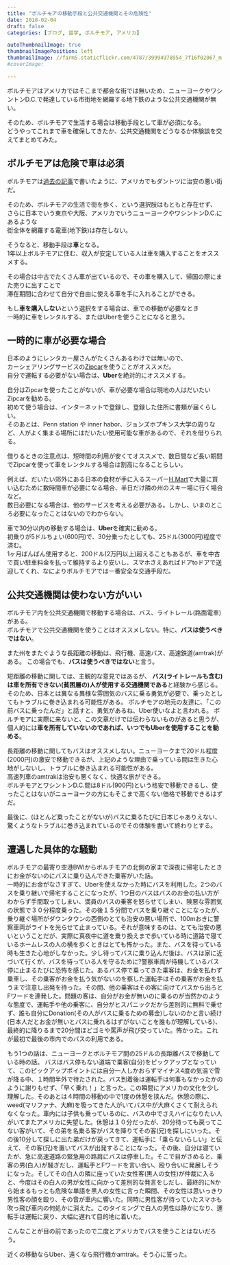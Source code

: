 ```yaml
---
title: "ボルチモアの移動手段と公共交通機関とその危険性"
date: 2018-02-04
draft: false
categories: [ブログ, 留学, ボルチモア, アメリカ]

autoThumbnailImage: true
thumbnailImagePosition: left
thumbnailImage: //farm5.staticflickr.com/4787/39994978954_7f16f02067_m.jpg
#coverImage:

---
```


ボルチモアはアメリカではそこまで都会な街では無いため、ニューヨークやワシントンD.C.で発達している市街地を網羅する地下鉄のような公共交通機関が無い。  

そのため、ボルチモアで生活する場合は移動手段として車が必須になる。  
どうやってこれまで車を確保してきたか、公共交通機関をどうなるか体験談を交えてまとめてみた。  

## ボルチモアは危険で車は必須

ボルチモアは[過去の記事](https://yumatsuoka.github.io/blog/%E3%83%96%E3%83%AD%E3%82%B0/%E7%95%99%E5%AD%A6/%E3%83%9C%E3%83%AB%E3%83%81%E3%83%A2%E3%82%A2/%E3%82%A2%E3%83%A1%E3%83%AA%E3%82%AB/danger-notication/)で書いたように、アメリカでもダントツに治安の悪い街だ。  

そのため、ボルチモアの生活で街を歩く、という選択肢はもともと存在せず、  
さらに日本でいう東京や大阪、アメリカでいうニューヨークやワシントンD.C.にあるような  
街全体を網羅する電車(地下鉄)は存在しない。  

そうなると、移動手段は**車**となる。  
1年以上ボルチモアに住む、収入が安定している人は車を購入することをオススメする。  

その場合は中古でたくさん車が出ているので、その車を購入して、帰国の際にまた売りに出すことで  
滞在期間に合わせて自分で自由に使える車を手に入れることができる。  


もし**車を購入しない**という選択をする場合は、車での移動が必要なとき  
一時的に車をレンタルする、またはUberを使うことになると思う。  

## 一時的に車が必要な場合

日本のようにレンタカー屋さんがたくさんあるわけでは無いので、  
カーシェアリングサービスの[Zipcar](http://www.zipcar.com/)を使うことがオススメだ。  
自分で運転する必要がない場合は、**Uber**を絶対的にオススメする。

自分はZipcarを使ったことがないが、車が必要な場合は現地の人はだいたいZipcarを勧める。  
初めて使う場合は、インターネットで登録し、登録した住所に書類が届くらしい。  
そのあとは、Penn station や inner habor、ジョンズホプキンス大学の周りなど、人がよく集まる場所にはだいたい使用可能な車があるので、それを借りられる。  

借りるときの注意点は、短時間の利用が安くてオススメで、数日間など長い期間でZipcarを使って車をレンタルする場合は割高になることらしい。  

例えば、だいたい郊外にある日本の食材が手に入るスーパー[H Mart](https://nj.hmart.com/)で大量に買い込むために数時間車が必要になる場合、半日だけ隣の州のスキー場に行く場合など。  
数日必要になる場合は、他のサービスを考える必要がある。しかし、いまのところ必要になったことはないのでわからない。  


車で30分以内の移動する場合は、**Uber**を確実に勧める。  
初乗りが5ドルちょい(600円)で、30分乗ったとしても、25ドル(3000円)程度で済む。  
1ヶ月ばんばん使用すると、200ドル(2万円以上)超えることもあるが、車を中古で買い駐車料金を払って維持するより安いし、スマホさえあればドアtoドアで送迎してくれ、なによりボルチモアでは一番安全な交通手段だ。  


## 公共交通機関は使わない方がいい

ボルチモア内を公共交通機関で移動する場合は、バス、ライトレール(路面電車)がある。  
ボルチモアで公共交通機関を使うことはオススメしない。特に、**バスは使うべきではない**。  

また州をまたぐような長距離の移動は、飛行機、高速バス、高速鉄道(amtrak)がある。
この場合でも、**バスは使うべきではない**と言う。

短距離の移動に関しては、主観的な意見ではあるが、
**バス(ライトレールも含む)は車を所有できない(貧困層の)人が使用する交通機関である**と経験から感じる。
そのため、日本とは異なる異様な雰囲気のバスに乗る勇気が必要で、乗ったとしてもトラブルに巻き込まれる可能性がある。
ボルチモアの地元の友達に、「この前バスに乗ったんだ」と話すと、勇気があるね、Uber使いなよと言われる。
ボルチモアに実際に来ないと、この文章だけでは伝わらないものがあると思うが、
個人的には**車を所有していないのであれば、いつでもUberを使用することを勧める**。


長距離の移動に関してもバスはオススメしない。ニューヨークまで20ドル程度(2000円)の激安で移動できるが、上記のような理由で乗っている間は生きた心地がしないし、トラブルに巻き込まれる可能性がある。  
高速列車のamtrakは治安も悪くなく、快適な旅ができる。  
ボルチモアとワシントンD.C.間は8ドル(900円)という格安で移動できるし、使ったことはないがニューヨークの方にもそこまで高くない価格で移動できるはずだ。  


最後に、(ほとんど乗ったことがないが)バスに乗るたびに日本じゃありえない、驚くようなトラブルに巻き込まれているのでその体験を書いて終わりとする。  


## 遭遇した具体的な騒動

ボルチモアの最寄り空港BWIからボルチモアの北側の家まで深夜に帰宅したときにお金がないのにバスに乗り込んできた乗客がいた話。  
一時的にお金がなさすぎて、Uberを使えなかった時にバスを利用した。2つのバスを乗り継いで帰宅することになったが、1つ目のバスはバスのお金の払い方がわからず手間取ってしまい、満員のバスの乗客を怒らせてしまい、険悪な雰囲気の状態で３０分程度乗った。その後１５分間でバスを乗り継ぐことになったが、乗り継ぐ場所がダウンタウンの西側のとても治安の悪い場所で、100mおきに警察車両がライトを光らせて止まっている。それが意味するのは、とても治安の悪いということだが、実際に真夜中に道を乗り換えまで歩いている時に道路で寝ているホームレスの人の横を歩くときはとても怖かった。また、バスを待っている時も生きた心地がしなかった。少し待ってバスに乗り込んだ後は、バスは家に近づいて行くが、バスを待っている人を守るために?警察車両が待機しているバス停に止まるたびに恐怖を感じた。あるバス停で乗ってきた乗客は、お金を払わず乗車し、その乗客がお金を払う気がないのを察した運転手はその乗客がお金を払うまで注意し出発を待った。その間、他の乗客はその客に向けてバスから出ろとFワードを連発した。問題の客は、自分がお金が無いのに乗るのが当然かのような態度で、運転手や他の乗客に、自分がヒスパニックだから差別的に無料で乗せず、誰も自分にDonation(その人がバスに乗るための募金)しないのかと言い続け(日本人だとお金が無いとバスに乗れるはずがないことを誰もが理解している)、最終的に降りるまで20分間ほどゴミや罵声が飛び交っていた。怖かった。これが最初で最後の市内でのバスの利用である。  


もう1つの話は、ニューヨークとボルチモア間の25ドルの長距離バスで移動している時の話。
バスはバス停もない道端で乗客(自分)をピックアップとなっていて、このピックアップポイントには自分一人しかおらずマイナス4度の気温で雪が降る中、１時間半外で待たされた。バス到着後は運転手は何事もなかったかのように謝りもせず、「早く乗れ！」と言った。この瞬間にアメリカの文化を少し理解した。そのあとは４時間の移動の中で1度の休憩を挟んだ。休憩の際に、weed(マリファナ、大麻)を吸ってきた人がいてバス中が大麻くさくて耐えられなくなった。車内には子供も乗っているのに、バスの中でさえハイになりたい人がいてまたアメリカに失望した。休憩は１０分だったが、20分待っても戻ってこない客がいて、その弟を名乗る客がバスを降りてその客(兄)を探しにいった。その後10分して探しに出た弟だけが戻ってきて、運転手に「乗らないらしい」と伝えて、その客(兄)を置いてバスが出発することになった。その後、自分は寝ていたが、急に高速道路の緊急用の路肩にバスは停車した。そこで目がさめると、乗客の男(白人)が騒ぎだし、運転手とFワードを言い合い、殴り合いに発展しそうになった。そしてその白人の隣に座っていた女性客(黒人の女性)が仲裁に入ると、今度はその白人の男が女性に向かって差別的な発言をしだし、最終的にNから始まるもっとも危険な単語を黒人の女性に言った瞬間、その女性は思いっきり男性客の顔を殴り、その音が車内に響いた。同時に男性客が持っていたスマホも吹っ飛び車内の何処かに消えた。このタイミングで白人の男性は静かになり、運転手は運転に戻り、大幅に遅れて目的地に着いた。  


こんなことが目の前であったので二度とアメリカでバスを使うことはないだろう。  


近くの移動ならUber、遠くなら飛行機かamtrak。そう心に誓った。  
